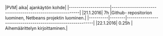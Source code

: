 
|PVM| aika| ajankäytön kohde|
|---------------------|-------------------------------------------------------------|
|21.1.2016|   7h   |Github- repositorion luominen, Netbeans projektin luominen.|
|----------|--------|-------------------------------------------------------------|
|22.1.2016|  0.25h  | Aihemäärittelyn kirjoittaminen.|
